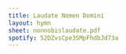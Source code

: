 ```yaml
---
title: Laudate Nomen Domini
layout: hymn
sheet: nonnobislaudate.pdf
spotify: 52DZvsCpe3SMpFhdbJd73a
---
```

